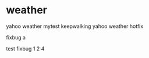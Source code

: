 weather
=======

yahoo weather
mytest
keepwalking
yahoo weather
hotfix

fixbug
a


test fixbug
1
2
4